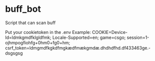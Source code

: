 # buff_bot
 Script that can scan buff

Put your cookietoken in the .env
Example: COOKIE=Device-Id=ldmkgmdfklgldfmk; Locale-Supported=en; game=csgo; session=1-ojhmpogfiohfg+0hm0+fg0+hm; csrf_token=ldmgmdfkgkdfmgkædfmækgmdæ.dhdhdfhd.df433463ge.-dsgsgsg